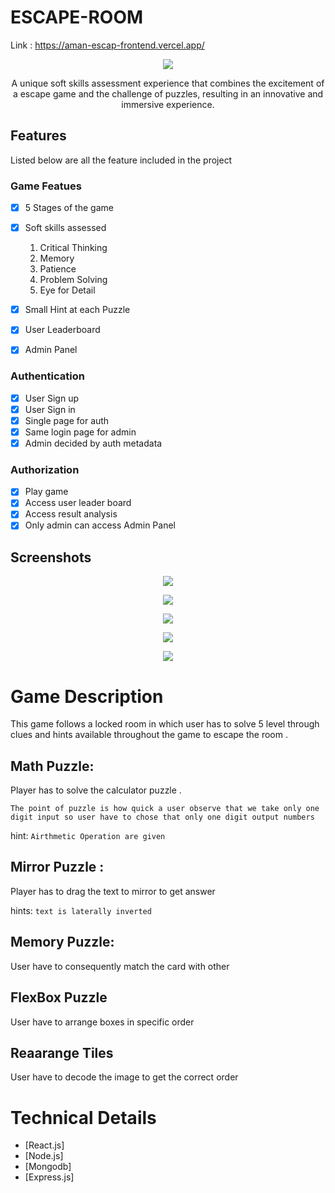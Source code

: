 # ESCAPE-ROOM

Link : https://aman-escap-frontend.vercel.app/

<p align = "center">
<img src="https://drive.google.com/file/d/1ot68u6l2FjANm1f1L4MUVNpEkLpZbz9_/view?usp=share_link">
</p>

<p align="center">
A unique soft skills assessment experience that combines the excitement of a escape game and the challenge of puzzles, resulting in an innovative and immersive experience.
</p>

## Features 
Listed below are all the feature included in the project

### Game Featues 

- [x] 5 Stages of the game 

- [x] Soft skills assessed 

  1. Critical Thinking
  2. Memory
  3. Patience
  4. Problem Solving
  5. Eye for Detail


  
- [x] Small Hint at each Puzzle 
  
- [x] User Leaderboard

- [x] Admin Panel


### Authentication 

- [x] User Sign up
- [x] User Sign in
- [x] Single page for auth 
- [x] Same login page for admin
- [x] Admin decided by auth metadata 

### Authorization 

- [x] Play game
- [x] Access user leader board
- [x] Access result analysis
- [x] Only admin can access Admin Panel

## Screenshots 

<p align = "center">
<img src="https://drive.google.com/file/d/1QPzWPo9LfbXhYIDkT06L-RS6elxdWRmD/view?usp=share_link">
</p>

<p align = "center">
<img src="https://drive.google.com/file/d/1XsSR5ak_7DskuMVvKRd8Wbte-ELZhJOO/view?usp=share_link">
</p>

<p align = "center">
<img src="https://drive.google.com/file/d/1KreDHsi8wCz0y2E4OpYTxGCkNlo5s1HL/view?usp=share_link">
</p>

<p align = "center">
<img src="https://drive.google.com/file/d/1ya47Bbl0FYWJZJvHCsZzTGi4UkFGLw4E/view?usp=share_link">
</p>

<p align = "center">
<img src="https://drive.google.com/file/d/1ya47Bbl0FYWJZJvHCsZzTGi4UkFGLw4E/view?usp=share_link">
</p>

# Game Description

This game follows a locked room  in which user has to solve 5 level through clues and hints available throughout the game to escape the room .

## Math Puzzle:
Player has to solve the calculator puzzle .
```
The point of puzzle is how quick a user observe that we take only one digit input so user have to chose that only one digit output numbers 
```
hint: `Airthmetic Operation are given `



## Mirror Puzzle :
Player has to drag the text to mirror to get answer

hints: `text is laterally inverted `

## Memory Puzzle:
User have to consequently match the card with other 


## FlexBox Puzzle 
User have to arrange boxes in specific order 

## Reaarange Tiles
User have to decode the image to get the correct order 
# Technical Details


- [React.js]
- [Node.js]
- [Mongodb]
- [Express.js]



